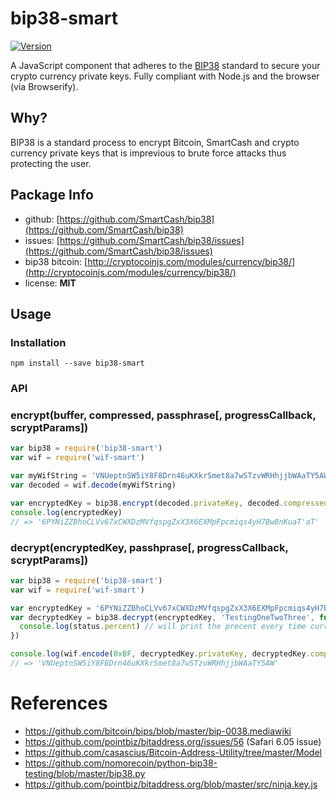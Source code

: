 # bip38-smart

[![Version](http://img.shields.io/npm/v/bip38-smart.svg)](https://www.npmjs.org/package/bip38-smart)


A JavaScript component that adheres to the [BIP38](https://github.com/bitcoin/bips/blob/master/bip-0038.mediawiki) standard to secure your crypto currency private keys. Fully compliant with Node.js and the browser (via Browserify).


## Why?
BIP38 is a standard process to encrypt Bitcoin, SmartCash and crypto currency private keys that is imprevious to brute force attacks thus protecting the user.


## Package Info
- github: [https://github.com/SmartCash/bip38](https://github.com/SmartCash/bip38)
- issues: [https://github.com/SmartCash/bip38/issues](https://github.com/SmartCash/bip38/issues)
- bip38 bitcoin: [http://cryptocoinjs.com/modules/currency/bip38/](http://cryptocoinjs.com/modules/currency/bip38/)
- license: **MIT**


## Usage

### Installation

    npm install --save bip38-smart


### API
### encrypt(buffer, compressed, passphrase[, progressCallback, scryptParams])

``` javascript
var bip38 = require('bip38-smart')
var wif = require('wif-smart')

var myWifString = 'VNUeptnSW5iY8F8Drn46uKXkrSmet8a7wSTzvWRHhjjbWAaTY5AW'
var decoded = wif.decode(myWifString)

var encryptedKey = bip38.encrypt(decoded.privateKey, decoded.compressed, 'TestingOneTwoThree')
console.log(encryptedKey)
// => '6PYNiZZBhoCLVv67xCWXDzMVfqspgZxX3X6EXMpFpcmiqs4yH7Bw8nKuaT'aT'
```


### decrypt(encryptedKey, passhprase[, progressCallback, scryptParams])

``` javascript
var bip38 = require('bip38-smart')
var wif = require('wif-smart')

var encryptedKey = '6PYNiZZBhoCLVv67xCWXDzMVfqspgZxX3X6EXMpFpcmiqs4yH7Bw8nKuaT'
var decryptedKey = bip38.decrypt(encryptedKey, 'TestingOneTwoThree', function (status) {
  console.log(status.percent) // will print the precent every time current increases by 1000
})

console.log(wif.encode(0xBF, decryptedKey.privateKey, decryptedKey.compressed))
// => 'VNUeptnSW5iY8F8Drn46uKXkrSmet8a7wSTzvWRHhjjbWAaTY5AW'
```


# References
- https://github.com/bitcoin/bips/blob/master/bip-0038.mediawiki
- https://github.com/pointbiz/bitaddress.org/issues/56 (Safari 6.05 issue)
- https://github.com/casascius/Bitcoin-Address-Utility/tree/master/Model
- https://github.com/nomorecoin/python-bip38-testing/blob/master/bip38.py
- https://github.com/pointbiz/bitaddress.org/blob/master/src/ninja.key.js

